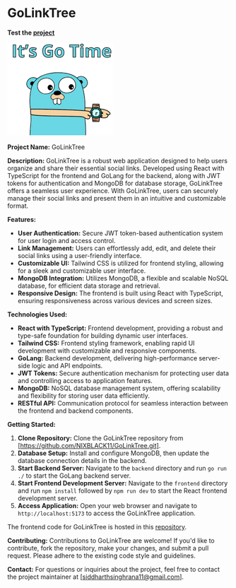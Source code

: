 # GoLinkTree

**Test the [project](https://link-tree-frontend.vercel.app/user/test)**

![Alt text](image.png)

**Project Name:** GoLinkTree

**Description:**
GoLinkTree is a robust web application designed to help users organize and share their essential social links. Developed using React with TypeScript for the frontend and GoLang for the backend, along with JWT tokens for authentication and MongoDB for database storage, GoLinkTree offers a seamless user experience. With GoLinkTree, users can securely manage their social links and present them in an intuitive and customizable format.

**Features:**
- **User Authentication:** Secure JWT token-based authentication system for user login and access control.
- **Link Management:** Users can effortlessly add, edit, and delete their social links using a user-friendly interface.
- **Customizable UI:** Tailwind CSS is utilized for frontend styling, allowing for a sleek and customizable user interface.
- **MongoDB Integration:** Utilizes MongoDB, a flexible and scalable NoSQL database, for efficient data storage and retrieval.
- **Responsive Design:** The frontend is built using React with TypeScript, ensuring responsiveness across various devices and screen sizes.

**Technologies Used:**
- **React with TypeScript:** Frontend development, providing a robust and type-safe foundation for building dynamic user interfaces.
- **Tailwind CSS:** Frontend styling framework, enabling rapid UI development with customizable and responsive components.
- **GoLang:** Backend development, delivering high-performance server-side logic and API endpoints.
- **JWT Tokens:** Secure authentication mechanism for protecting user data and controlling access to application features.
- **MongoDB:** NoSQL database management system, offering scalability and flexibility for storing user data efficiently.
- **RESTful API:** Communication protocol for seamless interaction between the frontend and backend components.

**Getting Started:**
1. **Clone Repository:** Clone the GoLinkTree repository from [https://github.com/NIXBLACK11/GoLinkTree.git].
2. **Database Setup:** Install and configure MongoDB, then update the database connection details in the backend.
3. **Start Backend Server:** Navigate to the `backend` directory and run `go run ./` to start the GoLang backend server.
4. **Start Frontend Development Server:** Navigate to the `frontend` directory and run `npm install` followed by `npm run dev` to start the React frontend development server.
5. **Access Application:** Open your web browser and navigate to `http://localhost:5173` to access the GoLinkTree application.

The frontend code for GoLinkTree is hosted in this [repository](https://github.com/NIXBLACK11/LinkTreeFrontend).

**Contributing:**
Contributions to GoLinkTree are welcome! If you'd like to contribute, fork the repository, make your changes, and submit a pull request. Please adhere to the existing code style and guidelines.

**Contact:**
For questions or inquiries about the project, feel free to contact the project maintainer at [siddharthsinghrana11@gmail.com].


<!-- ```bash
go mod init GoLinkTree
mkdir -p bin cmd/goProjectStructure internal tests
touch Makefile
touch cmd/goProjectStructure/main.go
mkdir routes
cd routes
touch routes.go
``` -->
